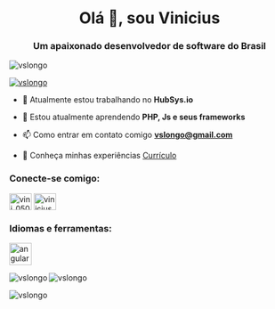 <h1 align="center">Olá 👋, sou Vinicius</h1>
<h3 align="center">Um apaixonado desenvolvedor de software do Brasil</h3>

<p align="left"> <img src="https://komarev.com/ghpvc/?username=vslongo&label=Profile%20views&color=0e75b6&style=flat" alt="vslongo"/> </p>

<p align="left"> <a href="https://github.com/ryo-ma/github-profile-trophy"><img src="https://github-profile-trophy.vercel.app/?username=vslongo" alt="vslongo" /></a> </p>


- 🔭 Atualmente estou trabalhando no **HubSys.io**

- 🌱 Estou atualmente aprendendo **PHP, Js e seus frameworks**

- 📫 Como entrar em contato comigo **vslongo@gmail.com**

- 📄 Conheça minhas experiências [Currículo](https://drive.google.com/file/d/13nfnolvo35gbLAlCmO7YnnzCCbXKRy5s/view?usp=sharing)

<h3 align="left">Conecte-se comigo:</h3>
<p align="left">
<a href="https://twitter.com/vini_0508" target="blank"><img align="center" src="https://raw.githubusercontent.com/rahuldkjain/github-profile-readme-generator/master/src/images/icons/Social/twitter.svg" alt="vini_0508" height="30" width="40" /></a>
<a href="https://linkedin.com/in/vinicius-slongo" target="blank"><img align="center" src="https://raw.githubusercontent.com/rahuldkjain/github-profile-readme-generator/master/src/images/icons/Social/linked-in-alt.svg" alt="vinicius-slongo" height="30" width="40" /></a>
</p>

<h3 align="left">Idiomas e ferramentas:</h3>
<p align="left">
<a href="https://angular.io" target="_blank" rel="noreferrer"> <img src="https://angular.io/assets/images/logos/angular/angular.svg" alt="angular" width="40" height="40"/> </a>
<!-- (Adicione outros links corrigidos da mesma forma) -->
</p>

<p><img align="left" src="https://github-readme-stats.vercel.app/api/top-langs?username=vslongo&show_icons=true&locale=en&layout=compact" alt="vslongo" /> </p>

<p> <img align="center" src="https://github-readme-stats.vercel.app/api?username=vslongo&show_icons=true&locale=en" alt="vslongo" /> </p>

<p><img align="center" src="https://github-readme-streak-stats.herokuapp.com/?user=vslongo&" alt="vslongo" /></p>
